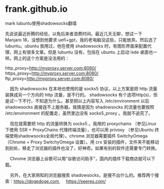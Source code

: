 # frank.github.io
mark
lubuntu使用shadowsocks翻墙

 先说说最近折腾的经验，以免后来者浪费时间。最近几天无聊，想试一下 Manjaro 18，没想到他要求 uefi+gpt，我的老电脑没这些，只能放弃。然后选了 lubuntu。ubuntu 我用过，他在使用 shadowsocks 时，有图形界面来配置代理，网上有很多文章。但是 lubuntu 没有，包括在 ubuntu 上启动 lxde 桌面也一样。网上的这个方案是没法用的：

http_proxy=http://myproxy.server.com:8080/
https_proxy=http://myproxy.server.com:8080/
ftp_proxy=http://myproxy.server.com:8080/

    因为 shadowsocks 在本地也使用的是 socks5 协议，以上方案是把 http 流量装换成另一个方向的 http 流量，是不行的。 shadowsocks 有个选项http(s)，但是试一下不行，不知道为什么。甚至把以上内容写入 /etc/environment 以后 shadowsocks 直接连不上服务器。我猜是因为 shadowsocks 的流量也要按照 /etc/environment 的配置走，虽然里边没有 socks5_proxy 。我就不追究了。

    现在就需要把 http 的流量转换为 socks5 。我用的 proxychains （参见Linux 下使用 SSR + ProxyChains 代理终端流量），也可以用 privoxy （参见Ubuntu 终端使用shadowsocks全局代理）。chrome 浏览器需要插件 SwitchyOmega （Chrome + Proxy SwitchyOmega 设置）。用 crx 安装的插件，文件夹不能移动到别处，移走了浏览器的插件也没了，好神奇。如果有别的软件还需要专门转换。

    Chrome 浏览器上谷歌可以用“谷歌访问助手”，国内的插件下载商店就可以下载。

    另外，在大家熟知的浏览器搜索 shadowsocks，是搜不出什么的。推荐两个搜索：https://dogedoge.com      https://seeres.com/
